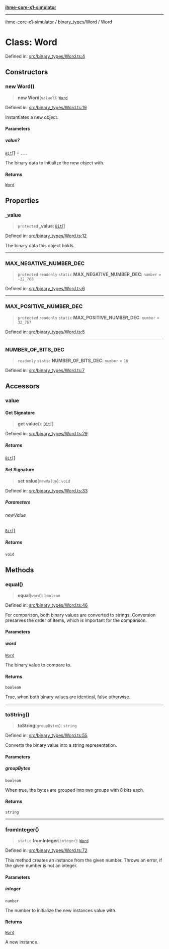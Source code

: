 [**ihme-core-x1-simulator**](../../../README.md)

***

[ihme-core-x1-simulator](../../../modules.md) / [binary\_types/Word](../README.md) / Word

# Class: Word

Defined in: [src/binary\_types/Word.ts:4](https://github.com/ProgrammIt/CPU-Simulator/blob/e2e026db90406d6486eead3a66922074c98b6175/src/binary_types/Word.ts#L4)

## Constructors

### new Word()

> **new Word**(`value`?): [`Word`](Word.md)

Defined in: [src/binary\_types/Word.ts:19](https://github.com/ProgrammIt/CPU-Simulator/blob/e2e026db90406d6486eead3a66922074c98b6175/src/binary_types/Word.ts#L19)

Instantiates a new object.

#### Parameters

##### value?

[`Bit`](../../Bit/type-aliases/Bit.md)[] = `...`

The binary data to initialize the new object with.

#### Returns

[`Word`](Word.md)

## Properties

### \_value

> `protected` **\_value**: [`Bit`](../../Bit/type-aliases/Bit.md)[]

Defined in: [src/binary\_types/Word.ts:12](https://github.com/ProgrammIt/CPU-Simulator/blob/e2e026db90406d6486eead3a66922074c98b6175/src/binary_types/Word.ts#L12)

The binary data this object holds.

***

### MAX\_NEGATIVE\_NUMBER\_DEC

> `protected` `readonly` `static` **MAX\_NEGATIVE\_NUMBER\_DEC**: `number` = `-32_768`

Defined in: [src/binary\_types/Word.ts:6](https://github.com/ProgrammIt/CPU-Simulator/blob/e2e026db90406d6486eead3a66922074c98b6175/src/binary_types/Word.ts#L6)

***

### MAX\_POSITIVE\_NUMBER\_DEC

> `protected` `readonly` `static` **MAX\_POSITIVE\_NUMBER\_DEC**: `number` = `32_767`

Defined in: [src/binary\_types/Word.ts:5](https://github.com/ProgrammIt/CPU-Simulator/blob/e2e026db90406d6486eead3a66922074c98b6175/src/binary_types/Word.ts#L5)

***

### NUMBER\_OF\_BITS\_DEC

> `readonly` `static` **NUMBER\_OF\_BITS\_DEC**: `number` = `16`

Defined in: [src/binary\_types/Word.ts:7](https://github.com/ProgrammIt/CPU-Simulator/blob/e2e026db90406d6486eead3a66922074c98b6175/src/binary_types/Word.ts#L7)

## Accessors

### value

#### Get Signature

> **get** **value**(): [`Bit`](../../Bit/type-aliases/Bit.md)[]

Defined in: [src/binary\_types/Word.ts:29](https://github.com/ProgrammIt/CPU-Simulator/blob/e2e026db90406d6486eead3a66922074c98b6175/src/binary_types/Word.ts#L29)

##### Returns

[`Bit`](../../Bit/type-aliases/Bit.md)[]

#### Set Signature

> **set** **value**(`newValue`): `void`

Defined in: [src/binary\_types/Word.ts:33](https://github.com/ProgrammIt/CPU-Simulator/blob/e2e026db90406d6486eead3a66922074c98b6175/src/binary_types/Word.ts#L33)

##### Parameters

###### newValue

[`Bit`](../../Bit/type-aliases/Bit.md)[]

##### Returns

`void`

## Methods

### equal()

> **equal**(`word`): `boolean`

Defined in: [src/binary\_types/Word.ts:46](https://github.com/ProgrammIt/CPU-Simulator/blob/e2e026db90406d6486eead3a66922074c98b6175/src/binary_types/Word.ts#L46)

For comparison, both binary values are converted to strings.
Conversion presarves the order of items, which is important for the comparison.

#### Parameters

##### word

[`Word`](Word.md)

The binary value to compare to.

#### Returns

`boolean`

True, when both binary values are identical, false otherwise.

***

### toString()

> **toString**(`groupBytes`): `string`

Defined in: [src/binary\_types/Word.ts:55](https://github.com/ProgrammIt/CPU-Simulator/blob/e2e026db90406d6486eead3a66922074c98b6175/src/binary_types/Word.ts#L55)

Converts the binary value into a string representation.

#### Parameters

##### groupBytes

`boolean`

When true, the bytes are grouped into two groups with 8 bits each.

#### Returns

`string`

***

### fromInteger()

> `static` **fromInteger**(`integer`): [`Word`](Word.md)

Defined in: [src/binary\_types/Word.ts:72](https://github.com/ProgrammIt/CPU-Simulator/blob/e2e026db90406d6486eead3a66922074c98b6175/src/binary_types/Word.ts#L72)

This method creates an instance from the given number.
Throws an error, if the given number is not an integer.

#### Parameters

##### integer

`number`

The number to initialize the new instances value with.

#### Returns

[`Word`](Word.md)

A new instance.
